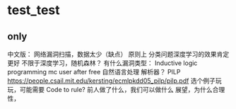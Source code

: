 # test_test


 only
----------------------------------
中文版：
网络漏洞扫描，数据太少（缺点）
原则上 分类问题深度学习的效果肯定更好
不限于深度学习，随机森林？
有什么漏洞类型：
Inductive logic programming mc
user after free
自然语言处理
解析器？
PILP https://people.csail.mit.edu/kersting/ecmlpkdd05_pilp/pilp.pdf
选个例子玩玩，可能需要
Code to rule?
前人做了什么，我们可以做什么
展望，为什么合理性，
